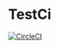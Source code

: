 # TestCi
[![CircleCI](https://circleci.com/gh/ottojolanki/TestCI.svg?style=svg)](https://circleci.com/gh/ottojolanki/TestCI)